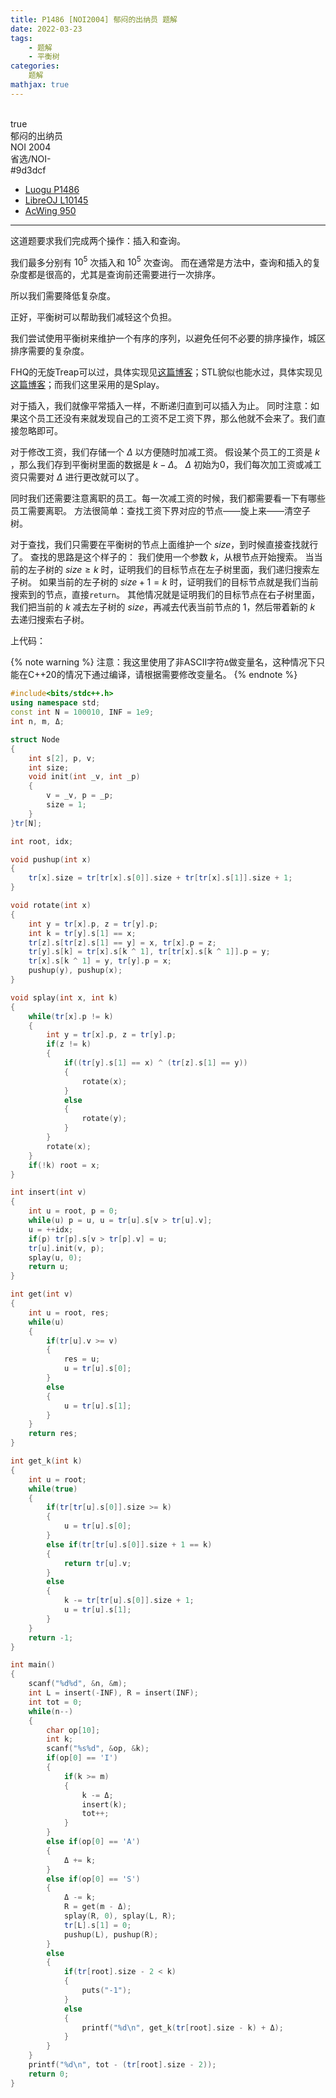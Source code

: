 ```yaml
---
title: P1486 [NOI2004] 郁闷的出纳员 题解
date: 2022-03-23
tags:
	- 题解
	- 平衡树
categories:
	题解
mathjax: true
---
```

<br>
<!-- more -->
<div id="problem-card-vis">true</div>
<div id="problem-info-name">郁闷的出纳员</div>
<div id="problem-info-from">NOI 2004</div>
<div id="problem-info-difficulty">省选/NOI-</div>
<div id="problem-info-color">#9d3dcf</div>
<div id="problem-info-submit"><ul><li><a href="https://www.luogu.com.cn/problem/P1486">Luogu P1486</a></li><li><a href="https://loj.ac/p/10145">LibreOJ L10145</a></li><li><a href="https://www.acwing.com/problem/content/950/">AcWing 950</a></li></ul></div>

----

这道题要求我们完成两个操作：插入和查询。

我们最多分别有 $10^5$ 次插入和 $10^5$ 次查询。
而在通常是方法中，查询和插入的复杂度都是很高的，尤其是查询前还需要进行一次排序。

所以我们需要降低复杂度。

正好，平衡树可以帮助我们减轻这个负担。

我们尝试使用平衡树来维护一个有序的序列，以避免任何不必要的排序操作，城区排序需要的复杂度。

FHQ的无旋Treap可以过，具体实现见[这篇博客](https://oi.baoshuo.ren/luogu-p1486/)；STL貌似也能水过，具体实现见[这篇博客](https://oi.baoshuo.ren/luogu-p1486/)；而我们这里采用的是Splay。

对于插入，我们就像平常插入一样，不断递归直到可以插入为止。
同时注意：如果这个员工还没有来就发现自己的工资不足工资下界，那么他就不会来了。我们直接忽略即可。

对于修改工资，我们存储一个 $\Delta$ 以方便随时加减工资。
假设某个员工的工资是 $k$ ，那么我们存到平衡树里面的数据是 $k - \Delta$。
$\Delta$ 初始为0，我们每次加工资或减工资只需要对 $\Delta$ 进行更改就可以了。

同时我们还需要注意离职的员工。每一次减工资的时候，我们都需要看一下有哪些员工需要离职。
方法很简单：查找工资下界对应的节点——旋上来——清空子树。

对于查找，我们只需要在平衡树的节点上面维护一个 $size$，到时候直接查找就行了。
查找的思路是这个样子的：
我们使用一个参数 $k$，从根节点开始搜索。
当当前的左子树的 $size \geq k$ 时，证明我们的目标节点在左子树里面，我们递归搜索左子树。
如果当前的左子树的 $size + 1 = k$ 时，证明我们的目标节点就是我们当前搜索到的节点，直接`return`。
其他情况就是证明我们的目标节点在右子树里面，我们把当前的 $k$ 减去左子树的 $size$，再减去代表当前节点的 $1$，然后带着新的 $k$ 去递归搜索右子树。

上代码：

{% note warning %}
注意：我这里使用了非ASCII字符`Δ`做变量名，这种情况下只能在C++20的情况下通过编译，请根据需要修改变量名。
{% endnote %}

``` cpp
#include<bits/stdc++.h>
using namespace std;
const int N = 100010, INF = 1e9;
int n, m, Δ;

struct Node
{
	int s[2], p, v;
	int size;
	void init(int _v, int _p)
	{
		v = _v, p = _p;
		size = 1;
	}
}tr[N];

int root, idx;

void pushup(int x)
{
	tr[x].size = tr[tr[x].s[0]].size + tr[tr[x].s[1]].size + 1;
}

void rotate(int x)
{
	int y = tr[x].p, z = tr[y].p;
	int k = tr[y].s[1] == x;
	tr[z].s[tr[z].s[1] == y] = x, tr[x].p = z;
	tr[y].s[k] = tr[x].s[k ^ 1], tr[tr[x].s[k ^ 1]].p = y;
	tr[x].s[k ^ 1] = y, tr[y].p = x;
	pushup(y), pushup(x);
}

void splay(int x, int k)
{
	while(tr[x].p != k)
	{
		int y = tr[x].p, z = tr[y].p;
		if(z != k)
		{
			if((tr[y].s[1] == x) ^ (tr[z].s[1] == y))
			{
				rotate(x);
			}
			else
			{
				rotate(y);
			}
		}
		rotate(x);
	}
	if(!k) root = x;
}

int insert(int v)
{
	int u = root, p = 0;
	while(u) p = u, u = tr[u].s[v > tr[u].v];
	u = ++idx;
	if(p) tr[p].s[v > tr[p].v] = u;
	tr[u].init(v, p);
	splay(u, 0);
	return u;
}

int get(int v)
{
	int u = root, res;
	while(u)
	{
		if(tr[u].v >= v)
		{
			res = u;
			u = tr[u].s[0];
		}
		else
		{
			u = tr[u].s[1];
		}
	}
	return res;
}

int get_k(int k)
{
	int u = root;
	while(true)
	{
		if(tr[tr[u].s[0]].size >= k)
		{
			u = tr[u].s[0];
		}
		else if(tr[tr[u].s[0]].size + 1 == k)
		{
			return tr[u].v;
		}
		else
		{
			k -= tr[tr[u].s[0]].size + 1;
			u = tr[u].s[1];
		}
	}
	return -1;
}

int main()
{
	scanf("%d%d", &n, &m);
	int L = insert(-INF), R = insert(INF);
	int tot = 0;
	while(n--)
	{
		char op[10];
		int k;
		scanf("%s%d", &op, &k);
		if(op[0] == 'I')
		{
			if(k >= m)
			{
				k -= Δ;
				insert(k);
				tot++;
			}
		}
		else if(op[0] == 'A')
		{
			Δ += k;
		}
		else if(op[0] == 'S')
		{
			Δ -= k;
			R = get(m - Δ);
			splay(R, 0), splay(L, R);
			tr[L].s[1] = 0;
			pushup(L), pushup(R);
		}
		else
		{
			if(tr[root].size - 2 < k)
			{
				puts("-1");
			}
			else
			{
				printf("%d\n", get_k(tr[root].size - k) + Δ);
			}
		}
	}
	printf("%d\n", tot - (tr[root].size - 2));
	return 0;
}
```

